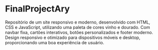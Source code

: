 # FinalProjectAry
Repositório de um site responsivo e moderno, desenvolvido com HTML, CSS e JavaScript, utilizando uma paleta de cores vinho e dourado. Com navbar fixa, cartões interativos, botões personalizados e footer moderno. Design responsivo e otimizado para dispositivos móveis e desktop, proporcionando uma boa experiência de usuário.

